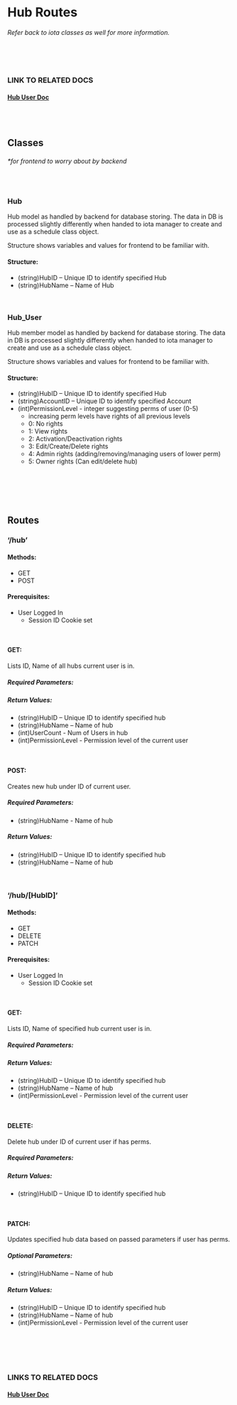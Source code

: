 # Hub Routes
###### Refer back to iota classes as well for more information.
<br><br>
### LINK TO RELATED DOCS
#### [Hub User Doc](./user/README.md)
<br><br>
## Classes
###### *for frontend to worry about by backend
<br>

### Hub

Hub model as handled by backend for database storing. The data in DB is processed slightly differently when handed to iota manager to create and use as a schedule class object. 

Structure shows variables and values for frontend to be familiar with.

#### Structure:
-	(string)HubID – Unique ID to identify specified Hub
-	(string)HubName – Name of Hub
<br>

### Hub_User

Hub member model as handled by backend for database storing. The data in DB is processed slightly differently when handed to iota manager to create and use as a schedule class object. 

Structure shows variables and values for frontend to be familiar with.

#### Structure:
-	(string)HubID – Unique ID to identify specified Hub
-	(string)AccountID – Unique ID to identify specified Account
-   (int)PermissionLevel - integer suggesting perms of user (0-5)
    -   increasing perm levels have rights of all previous levels
    -   0: No rights
    -   1: View rights
    -   2: Activation/Deactivation rights
    -   3: Edit/Create/Delete rights
    -   4: Admin rights (adding/removing/managing users of lower perm)
    -   5: Owner rights (Can edit/delete hub)

 <br><br><br><br>
## Routes

### ‘/hub’

#### Methods: 
-	GET
-	POST

#### Prerequisites: 
-	User Logged In
    -	Session ID Cookie set
<br>

#### GET: 

Lists ID, Name of all hubs current user is in.

##### Required Parameters:

##### Return Values:
-	(string)HubID – Unique ID to identify specified hub
-	(string)HubName – Name of hub
-   (int)UserCount - Num of Users in hub
-   (int)PermissionLevel - Permission level of the current user
<br>

#### POST:

Creates new hub under ID of current user.

##### Required Parameters:
-   (string)HubName - Name of hub

##### Return Values:
-	(string)HubID – Unique ID to identify specified hub
-	(string)HubName – Name of hub
<br><br><br>

### ‘/hub/[HubID]’

#### Methods: 
-	GET
-	DELETE
-   PATCH

#### Prerequisites: 
-	User Logged In
    -	Session ID Cookie set
<br>

#### GET: 

Lists ID, Name of specified hub current user is in.

##### Required Parameters:

##### Return Values:
-	(string)HubID – Unique ID to identify specified hub
-	(string)HubName – Name of hub
-   (int)PermissionLevel - Permission level of the current user
<br>

#### DELETE:

Delete hub under ID of current user if has perms.

##### Required Parameters:

##### Return Values:
-	(string)HubID – Unique ID to identify specified hub
<br>

#### PATCH: 

Updates specified hub data based on passed parameters if user has perms.

##### Optional Parameters:
-	(string)HubName – Name of hub

##### Return Values:
-	(string)HubID – Unique ID to identify specified hub
-	(string)HubName – Name of hub
-   (int)PermissionLevel - Permission level of the current user

<br><br><br><br>


### LINKS TO RELATED DOCS <br>
#### [Hub User Doc](./user/README.md)
